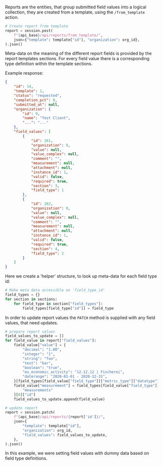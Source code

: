 Reports are the entities, that group submitted field values into a logical
collection, they are created from a template, using the `/from_template` action.

```python
# Create report from template
report = session.post(
    f"{api_base}/api/reports/from_template/",
    json={"template": template["id"], "organization": org_id},
).json()
```

Meta-data on the meaning of the different report fields is provided by the
report templates sections. For every field value there is a corresponding type
definition within the template sections.

Example response:

```json
{
	"id": 14,
	"template": 1,
	"status": "requested",
	"completion_pct": 0,
	"submitted_at": null,
	"organization": {
		"id": 9,
		"name": "Test Client",
		"...": "..."
	},
	"field_values": [
		{
			"id": 261,
			"organization": 9,
			"value": null,
			"value_complex": null,
			"comment": "",
			"measurement": null,
			"attachment": null,
			"instance_id": 1,
			"valid": false,
			"required": true,
			"section": 3,
			"field_type": 1
		},
		{
			"id": 262,
			"organization": 9,
			"value": null,
			"value_complex": null,
			"comment": "",
			"measurement": null,
			"attachment": null,
			"instance_id": 1,
			"valid": false,
			"required": true,
			"section": 4,
			"field_type": 2
		}
	]
}
```

Here we create a 'helper' structure, to look up meta-data for each field type id:

```python
# Make meta data accessible on 'field_type_id'
field_types = {}
for section in sections:
    for field_type in section["field_types"]:
        field_types[field_type["id"]] = field_type
```

In order to update report values the `PATCH` method is supplied with any field
values, that need updates.

```python
# prepare report values
field_values_to_update = []
for field_value in report["field_values"]:
    field_value["value"] = {
        "decimal": "1.00",
        "integer": "1",
        "string": "foo",
        "text": "bar",
        "boolean": "true",
        "eu_economic_activity": "12.12.12 | Fischerei",
        "daterange": "2020-01-01 - 2020-12-31",
    }[field_types[field_value["field_type"]]["metric_type"]["datatype"]]
    field_value["measurement"] = field_types[field_value["field_type"]][
        "measurements"
    ][0]["id"]
    field_values_to_update.append(field_value)

# update report
report = session.patch(
    f"{api_base}/api/reports/{report['id']}/",
    json={
        "template": template["id"],
        "organization": org_id,
        "field_values": field_values_to_update,
    },
).json()
```

In this example, we were setting field values with dummy data based on field
type definitions.
